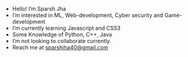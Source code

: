 - Hello! I’m Sparsh Jha
- I’m interested in ML, Web-development, Cyber security and Game-development
- I’m currently learning Javascript and CSS3
- Some Knowledge of Python, C++, Java
- I’m not looking to collaborate currently.
- Reach me at sparshjha40@gmail.com

